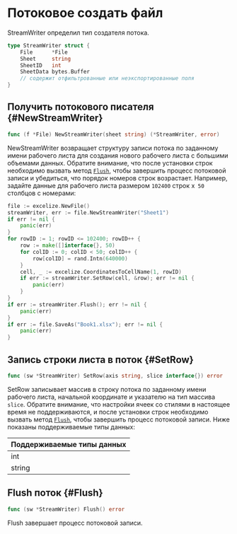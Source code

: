 # Потоковое создать файл

StreamWriter определил тип создателя потока.

```go
type StreamWriter struct {
    File      *File
    Sheet     string
    SheetID   int
    SheetData bytes.Buffer
    // содержит отфильтрованные или неэкспортированные поля
}
```

## Получить потокового писателя {#NewStreamWriter}

```go
func (f *File) NewStreamWriter(sheet string) (*StreamWriter, error)
```

NewStreamWriter возвращает структуру записи потока по заданному имени рабочего листа для создания нового рабочего листа с большими объемами данных. Обратите внимание, что после установки строк необходимо вызвать метод [`Flush`](stream.md#Flush), чтобы завершить процесс потоковой записи и убедиться, что порядок номеров строк возрастает. Например, задайте данные для рабочего листа размером `102400` строк x` 50` столбцов с номерами:

```go
file := excelize.NewFile()
streamWriter, err := file.NewStreamWriter("Sheet1")
if err != nil {
    panic(err)
}
for rowID := 1; rowID <= 102400; rowID++ {
    row := make([]interface{}, 50)
    for colID := 0; colID < 50; colID++ {
        row[colID] = rand.Intn(640000)
    }
    cell, _ := excelize.CoordinatesToCellName(1, rowID)
    if err := streamWriter.SetRow(cell, &row); err != nil {
        panic(err)
    }
}
if err := streamWriter.Flush(); err != nil {
    panic(err)
}
if err := file.SaveAs("Book1.xlsx"); err != nil {
    panic(err)
}
```

## Запись строки листа в поток {#SetRow}

```go
func (sw *StreamWriter) SetRow(axis string, slice interface{}) error
```

SetRow записывает массив в строку потока по заданному имени рабочего листа, начальной координате и указателю на тип массива `slice`. Обратите внимание, что настройки ячеек со стилями в настоящее время не поддерживаются, и после установки строк необходимо вызвать метод [`Flush`](stream.md#Flush), чтобы завершить процесс потоковой записи. Ниже показаны поддерживаемые типы данных:

|Поддерживаемые типы данных|
|---|
|int|
|string|

## Flush поток {#Flush}

```go
func (sw *StreamWriter) Flush() error
```

Flush завершает процесс потоковой записи.
